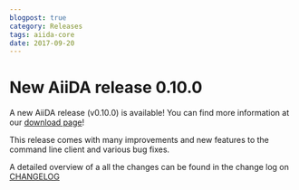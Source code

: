 ```yaml
---
blogpost: true
category: Releases
tags: aiida-core
date: 2017-09-20
---
```


# New AiiDA release 0.10.0

A new AiiDA release (v0.10.0) is available! You can find more information at our [download page](https://www.aiida.net/download/)!

This release comes with many improvements and new features to the command line client and various bug fixes.

A detailed overview of a all the changes can be found in the change log on [CHANGELOG](https://github.com/aiidateam/aiida_core/blob/v0.10.0/CHANGELOG.md)
